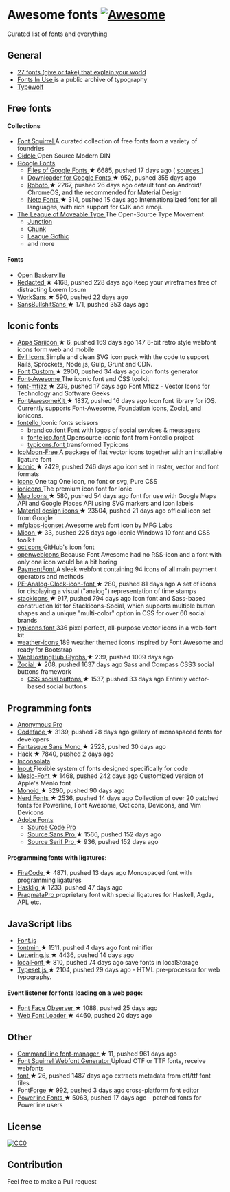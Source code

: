 <h1>
 Awesome fonts
 <a href="https://github.com/sindresorhus/awesome">
  <img alt="Awesome" src="https://cdn.rawgit.com/sindresorhus/awesome/d7305f38d29fed78fa85652e3a63e154dd8e8829/media/badge.svg"/>
 </a>
</h1>
<p>
 Curated list of fonts and everything
</p>
<h2>
 General
</h2>
<ul>
 <li>
  <a href="http://www.vox.com/2015/2/8/7475667/27-fonts-give-or-take-that-explain-your-world">
   27 fonts (give or take) that explain your world
  </a>
 </li>
 <li>
  <a href="http://fontsinuse.com/">
   Fonts In Use
  </a>
  is a public archive of typography
 </li>
 <li>
  <a href="https://www.typewolf.com/">
   Typewolf
  </a>
 </li>
</ul>
<h2>
 Free fonts
</h2>
<h4>
 Collections
</h4>
<ul>
 <li>
  <a href="http://www.fontsquirrel.com/">
   Font Squirrel
  </a>
  A curated collection of free fonts from a variety of foundries
 </li>
 <li>
  <a href="http://gidole.github.io/">
   Gidole
  </a>
  Open Source Modern DIN
 </li>
 <li>
  <a href="https://www.google.com/fonts">
   Google Fonts
  </a>
  <ul>
   <li>
    <a href="https://github.com/google/fonts">
     Files of Google Fonts
    </a>
    <span>
     &#9733 6685, pushed 17 days ago
    </span>
    (
    <a href="https://github.com/googlefonts">
     sources
    </a>
    )
   </li>
   <li>
    <a href="https://github.com/qrpike/Web-Font-Load">
     Downloader for Google Fonts
    </a>
    <span>
     &#9733 952, pushed 355 days ago
    </span>
   </li>
   <li>
    <a href="https://github.com/google/roboto">
     Roboto
    </a>
    <span>
     &#9733 2267, pushed 26 days ago
    </span>
    default font on Android/ ChromeOS, and the recommended for Material Design
   </li>
   <li>
    <a href="https://github.com/googlei18n/noto-fonts">
     Noto Fonts
    </a>
    <span>
     &#9733 314, pushed 15 days ago
    </span>
    Internationalized font for all languages, with rich support for CJK and emoji.
   </li>
  </ul>
 </li>
 <li>
  <a href="https://www.theleagueofmoveabletype.com/">
   The League of Moveable Type
  </a>
  The Open-Source Type Movement
  <ul>
   <li>
    <a href="https://www.theleagueofmoveabletype.com/junction">
     Junction
    </a>
   </li>
   <li>
    <a href="https://www.theleagueofmoveabletype.com/chunk">
     Chunk
    </a>
   </li>
   <li>
    <a href="https://www.theleagueofmoveabletype.com/league-gothic">
     League Gothic
    </a>
   </li>
   <li>
    and more
   </li>
  </ul>
 </li>
</ul>
<h4>
 Fonts
</h4>
<ul>
 <li>
  <a href="http://klepas.org/openbaskerville/">
   Open Baskerville
  </a>
 </li>
 <li>
  <a href="https://github.com/christiannaths/Redacted-Font">
   Redacted
  </a>
  <span>
   &#9733 4168, pushed 228 days ago
  </span>
  Keep your wireframes free of distracting Lorem Ipsum
 </li>
 <li>
  <a href="https://github.com/weiweihuanghuang/Work-Sans">
   WorkSans
  </a>
  <span>
   &#9733 590, pushed 22 days ago
  </span>
 </li>
 <li>
  <a href="https://github.com/RoelN/SansBullshitSans">
   SansBullshitSans
  </a>
  <span>
   &#9733 171, pushed 353 days ago
  </span>
 </li>
</ul>
<h2>
 Iconic fonts
</h2>
<ul>
 <li>
  <a href="https://github.com/sariina/appa-sariicon">
   Appa Sariicon
  </a>
  <span>
   &#9733 6, pushed 169 days ago
  </span>
  147 8-bit retro style webfont icons form web and mobile
 </li>
 <li>
  <a href="http://evil-icons.io/">
   Evil Icons
  </a>
  Simple and clean SVG icon pack with the code to support Rails, Sprockets, Node.js, Gulp, Grunt and CDN.
 </li>
 <li>
  <a href="https://github.com/FontCustom/fontcustom">
   Font Custom
  </a>
  <span>
   &#9733 2900, pushed 34 days ago
  </span>
  icon fonts generator
 </li>
 <li>
  <a href="http://fontawesome.io">
   Font-Awesome
  </a>
  The iconic font and CSS toolkit
 </li>
 <li>
  <a href="https://github.com/fizzed/font-mfizz">
   font-mfizz
  </a>
  <span>
   &#9733 239, pushed 17 days ago
  </span>
  Font Mfizz - Vector Icons for Technology and Software Geeks
 </li>
 <li>
  <a href="https://github.com/PrideChung/FontAwesomeKit">
   FontAwesomeKit
  </a>
  <span>
   &#9733 1837, pushed 16 days ago
  </span>
  Icon font library for iOS. Currently supports Font-Awesome, Foundation icons, Zocial, and ionicons.
 </li>
 <li>
  <a href="http://fontello.com">
   fontello
  </a>
  Iconic fonts scissors
  <ul>
   <li>
    <a href="http://fontello.github.io/brandico.font/demo.html">
     brandico.font
    </a>
    Font with logos of social services & messagers
   </li>
   <li>
    <a href="http://fontello.github.io/fontelico.font/demo.html">
     fontelico.font
    </a>
    Opensource iconic font from Fontello project
   </li>
   <li>
    <a href="http://fontello.github.io/typicons.font/demo.html">
     typicons.font
    </a>
    transformed Typicons
   </li>
  </ul>
 </li>
 <li>
  <a href="https://icomoon.io">
   IcoMoon-Free
  </a>
  A package of flat vector icons together with an installable ligature font
 </li>
 <li>
  <a href="https://github.com/somerandomdude/Iconic">
   Iconic
  </a>
  <span>
   &#9733 2429, pushed 246 days ago
  </span>
  icon set in raster, vector and font formats
 </li>
 <li>
  <a href="http://saeedalipoor.github.io/icono/">
   icono
  </a>
  One tag One icon, no font or svg, Pure CSS
 </li>
 <li>
  <a href="http://ionicons.com/">
   ionicons
  </a>
  The premium icon font for Ionic
 </li>
 <li>
  <a href="https://github.com/scottdejonge/map-icons">
   Map Icons
  </a>
  <span>
   &#9733 580, pushed 54 days ago
  </span>
  font for use with Google Maps API and Google Places API using SVG markers and icon labels
 </li>
 <li>
  <a href="https://github.com/google/material-design-icons">
   Material design icons
  </a>
  <span>
   &#9733 23504, pushed 21 days ago
  </span>
  official icon set from Google
 </li>
 <li>
  <a href="http://mfglabs.github.io/mfglabs-iconset/">
   mfglabs-iconset
  </a>
  Awesome web font icon by MFG Labs
 </li>
 <li>
  <a href="https://github.com/xtoolkit/Micon">
   Micon
  </a>
  <span>
   &#9733 33, pushed 225 days ago
  </span>
  Iconic Windows 10 font and CSS toolkit
 </li>
 <li>
  <a href="https://octicons.github.com/">
   octicons
  </a>
  GitHub's icon font
 </li>
 <li>
  <a href="http://pfefferle.github.io/openwebicons/">
   openwebicons
  </a>
  Because Font Awesome had no RSS-icon and a font with only one icon would be a bit boring
 </li>
 <li>
  <a href="http://paymentfont.io">
   PaymentFont
  </a>
  A sleek webfont containing 94 icons of all main payment operators and methods
 </li>
 <li>
  <a href="https://github.com/jhogue/PE-Analog-Clock-icon-font">
   PE-Analog-Clock-icon-font
  </a>
  <span>
   &#9733 280, pushed 81 days ago
  </span>
  A set of icons for displaying a visual ("analog") representation of time stamps
 </li>
 <li>
  <a href="https://github.com/parkerbennett/stackicons">
   stackicons
  </a>
  <span>
   &#9733 917, pushed 794 days ago
  </span>
  Icon font and Sass-based construction kit for Stackicons-Social, which supports multiple button shapes and a unique "multi-color" option in CSS for over 60 social brands
 </li>
 <li>
  <a href="http://typicons.com">
   typicons.font
  </a>
  336 pixel perfect, all-purpose vector icons in a web-font kit
 </li>
 <li>
  <a href="http://erikflowers.github.io/weather-icons/">
   weather-icons
  </a>
  189 weather themed icons inspired by Font Awesome and ready for Bootstrap
 </li>
 <li>
  <a href="https://github.com/whhglyphs/webhostinghub-glyphs">
   WebHostingHub Glyphs
  </a>
  <span>
   &#9733 239, pushed 1009 days ago
  </span>
 </li>
 <li>
  <a href="https://github.com/adamstac/zocial">
   Zocial
  </a>
  <span>
   &#9733 208, pushed 1637 days ago
  </span>
  Sass and Compass CSS3 social buttons framework
  <ul>
   <li>
    <a href="https://github.com/smcllns/css-social-buttons">
     CSS social buttons
    </a>
    <span>
     &#9733 1537, pushed 33 days ago
    </span>
    Entirely vector-based social buttons
   </li>
  </ul>
 </li>
</ul>
<h2>
 Programming fonts
</h2>
<ul>
 <li>
  <a href="http://www.marksimonson.com/fonts/view/anonymous-pro">
   Anonymous Pro
  </a>
 </li>
 <li>
  <a href="https://github.com/chrissimpkins/codeface">
   Codeface
  </a>
  <span>
   &#9733 3139, pushed 28 days ago
  </span>
  gallery of monospaced fonts for developers
 </li>
 <li>
  <a href="https://github.com/belluzj/fantasque-sans">
   Fantasque Sans Mono
  </a>
  <span>
   &#9733 2528, pushed 30 days ago
  </span>
 </li>
 <li>
  <a href="https://github.com/chrissimpkins/Hack">
   Hack
  </a>
  <span>
   &#9733 7840, pushed 2 days ago
  </span>
 </li>
 <li>
  <a href="http://levien.com/type/myfonts/inconsolata.html">
   Inconsolata
  </a>
 </li>
 <li>
  <a href="http://input.fontbureau.com">
   Input
  </a>
  Flexible system of fonts designed specifically for code
 </li>
 <li>
  <a href="https://github.com/andreberg/Meslo-Font">
   Meslo-Font
  </a>
  <span>
   &#9733 1468, pushed 242 days ago
  </span>
  Customized version of Apple's Menlo font
 </li>
 <li>
  <a href="https://github.com/larsenwork/monoid">
   Monoid
  </a>
  <span>
   &#9733 3290, pushed 90 days ago
  </span>
 </li>
 <li>
  <a href="https://github.com/ryanoasis/nerd-fonts">
   Nerd Fonts
  </a>
  <span>
   &#9733 2536, pushed 14 days ago
  </span>
  Collection of over 20 patched fonts for Powerline, Font Awesome, Octicons, Devicons, and Vim Devicons
 </li>
 <li>
  <a href="https://github.com/adobe-fonts">
   Adobe Fonts
  </a>
  <ul>
   <li>
    <a href="http://adobe-fonts.github.io/source-code-pro/">
     Source Code Pro
    </a>
   </li>
   <li>
    <a href="https://github.com/adobe-fonts/source-sans-pro">
     Source Sans Pro
    </a>
    <span>
     &#9733 1566, pushed 152 days ago
    </span>
   </li>
   <li>
    <a href="https://github.com/adobe-fonts/source-serif-pro">
     Source Serif Pro
    </a>
    <span>
     &#9733 936, pushed 152 days ago
    </span>
   </li>
  </ul>
 </li>
</ul>
<h4>
 Programming fonts with ligatures:
</h4>
<ul>
 <li>
  <a href="https://github.com/tonsky/FiraCode">
   FiraCode
  </a>
  <span>
   &#9733 4871, pushed 13 days ago
  </span>
  Monospaced font with programming ligatures
 </li>
 <li>
  <a href="https://github.com/i-tu/Hasklig">
   Hasklig
  </a>
  <span>
   &#9733 1233, pushed 47 days ago
  </span>
 </li>
 <li>
  <a href="http://www.fsd.it/shop/fonts/pragmatapro">
   PragmataPro
  </a>
  proprietary font with special ligatures for Haskell, Agda, APL etc.
 </li>
</ul>
<h2>
 JavaScript libs
</h2>
<ul>
 <li>
  <a href="http://pomax.nihongoresources.com/pages/Font.js/">
   Font.js
  </a>
 </li>
 <li>
  <a href="https://github.com/ecomfe/fontmin">
   fontmin
  </a>
  <span>
   &#9733 1511, pushed 4 days ago
  </span>
  font minifier
 </li>
 <li>
  <a href="https://github.com/davatron5000/Lettering.js">
   Lettering.js
  </a>
  <span>
   &#9733 4436, pushed 14 days ago
  </span>
 </li>
 <li>
  <a href="https://github.com/jaicab/localFont">
   localFont
  </a>
  <span>
   &#9733 810, pushed 74 days ago
  </span>
  save fonts in localStorage
 </li>
 <li>
  <a href="https://github.com/davidmerfield/typeset">
   Typeset.js
  </a>
  <span>
   &#9733 2104, pushed 29 days ago
  </span>
  - HTML pre-processor for web typography.
 </li>
</ul>
<h4>
 Event listener for fonts loading on a web page:
</h4>
<ul>
 <li>
  <a href="https://github.com/bramstein/fontfaceobserver">
   Font Face Observer
  </a>
  <span>
   &#9733 1088, pushed 25 days ago
  </span>
 </li>
 <li>
  <a href="https://github.com/typekit/webfontloader">
   Web Font Loader
  </a>
  <span>
   &#9733 4460, pushed 20 days ago
  </span>
 </li>
</ul>
<h2>
 Other
</h2>
<ul>
 <li>
  <a href="https://github.com/penman/font">
   Command line font-manager
  </a>
  <span>
   &#9733 11, pushed 961 days ago
  </span>
 </li>
 <li>
  <a href="http://www.fontsquirrel.com/tools/webfont-generator">
   Font Squirrel Webfont Generator
  </a>
  Upload OTF or TTF fonts, receive webfonts
 </li>
 <li>
  <a href="https://github.com/Benvie/font">
   font
  </a>
  <span>
   &#9733 26, pushed 1487 days ago
  </span>
  extracts metadata from otf/ttf font files
 </li>
 <li>
  <a href="https://github.com/fontforge/fontforge">
   FontForge
  </a>
  <span>
   &#9733 992, pushed 3 days ago
  </span>
  cross-platform font editor
 </li>
 <li>
  <a href="https://github.com/powerline/fonts">
   Powerline Fonts
  </a>
  <span>
   &#9733 5063, pushed 17 days ago
  </span>
  - patched fonts for Powerline users
 </li>
</ul>
<h2>
 License
</h2>
<p>
 <a href="http://creativecommons.org/publicdomain/zero/1.0/">
  <img alt="CC0" src="https://licensebuttons.net/p/zero/1.0/88x31.png"/>
 </a>
</p>
<h2>
 Contribution
</h2>
<p>
 Feel free to make a Pull request
</p>
